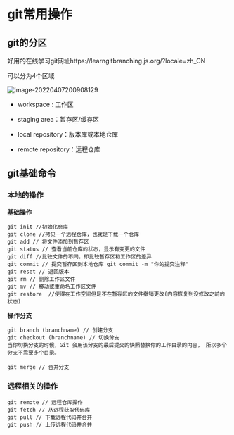 
# git常用操作

## git的分区

好用的在线学习git网址https://learngitbranching.js.org/?locale=zh_CN

可以分为4个区域

![image-20220407200908129](..\..\..\.vuepress\public\image\git四个区域.png)

- workspace : 工作区
- staging area：暂存区/缓存区
- local repository：版本库或本地仓库

- remote repository：远程仓库

## git基础命令

### 本地的操作



**基础操作**

```
git init //初始化仓库
git clone //拷贝一个远程仓库，也就是下载一个仓库
git add // 将文件添加到暂存区
git status // 查看当前仓库的状态，显示有变更的文件
git diff //比较文件的不同，即比较暂存区和工作区的差异
git commit // 提交暂存区到本地仓库 git commit -m "你的提交注释"
git reset // 退回版本
git rm // 删除工作区文件
git mv // 移动或重命名工作区文件
git restore  //使得在工作空间但是不在暂存区的文件撤销更改(内容恢复到没修改之前的状态)
```



**操作分支**

```
git branch (branchname) // 创建分支
git checkout (branchname) // 切换分支
当你切换分支的时候，Git 会用该分支的最后提交的快照替换你的工作目录的内容， 所以多个分支不需要多个目录。

git merge // 合并分支

```


### 远程相关的操作

```
git remote // 远程仓库操作
git fetch // 从远程获取代码库
git pull // 下载远程代码并合并
git push // 上传远程代码并合并
```